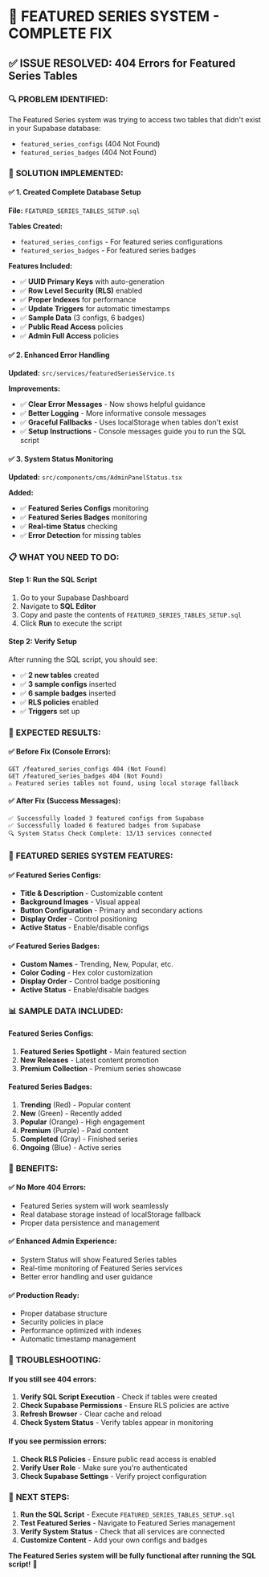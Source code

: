 # 🎯 FEATURED SERIES SYSTEM - COMPLETE FIX

## ✅ **ISSUE RESOLVED: 404 Errors for Featured Series Tables**

### 🔍 **PROBLEM IDENTIFIED:**
The Featured Series system was trying to access two tables that didn't exist in your Supabase database:
- `featured_series_configs` (404 Not Found)
- `featured_series_badges` (404 Not Found)

### 🚀 **SOLUTION IMPLEMENTED:**

#### **✅ 1. Created Complete Database Setup**
**File:** `FEATURED_SERIES_TABLES_SETUP.sql`

**Tables Created:**
- `featured_series_configs` - For featured series configurations
- `featured_series_badges` - For featured series badges

**Features Included:**
- ✅ **UUID Primary Keys** with auto-generation
- ✅ **Row Level Security (RLS)** enabled
- ✅ **Proper Indexes** for performance
- ✅ **Update Triggers** for automatic timestamps
- ✅ **Sample Data** (3 configs, 6 badges)
- ✅ **Public Read Access** policies
- ✅ **Admin Full Access** policies

#### **✅ 2. Enhanced Error Handling**
**Updated:** `src/services/featuredSeriesService.ts`

**Improvements:**
- ✅ **Clear Error Messages** - Now shows helpful guidance
- ✅ **Better Logging** - More informative console messages
- ✅ **Graceful Fallbacks** - Uses localStorage when tables don't exist
- ✅ **Setup Instructions** - Console messages guide you to run the SQL script

#### **✅ 3. System Status Monitoring**
**Updated:** `src/components/cms/AdminPanelStatus.tsx`

**Added:**
- ✅ **Featured Series Configs** monitoring
- ✅ **Featured Series Badges** monitoring
- ✅ **Real-time Status** checking
- ✅ **Error Detection** for missing tables

### 📋 **WHAT YOU NEED TO DO:**

#### **Step 1: Run the SQL Script**
1. Go to your Supabase Dashboard
2. Navigate to **SQL Editor**
3. Copy and paste the contents of `FEATURED_SERIES_TABLES_SETUP.sql`
4. Click **Run** to execute the script

#### **Step 2: Verify Setup**
After running the SQL script, you should see:
- ✅ **2 new tables** created
- ✅ **3 sample configs** inserted
- ✅ **6 sample badges** inserted
- ✅ **RLS policies** enabled
- ✅ **Triggers** set up

### 🎯 **EXPECTED RESULTS:**

#### **✅ Before Fix (Console Errors):**
```
GET /featured_series_configs 404 (Not Found)
GET /featured_series_badges 404 (Not Found)
⚠️ Featured series tables not found, using local storage fallback
```

#### **✅ After Fix (Success Messages):**
```
✅ Successfully loaded 3 featured configs from Supabase
✅ Successfully loaded 6 featured badges from Supabase
🔍 System Status Check Complete: 13/13 services connected
```

### 🚀 **FEATURED SERIES SYSTEM FEATURES:**

#### **✅ Featured Series Configs:**
- **Title & Description** - Customizable content
- **Background Images** - Visual appeal
- **Button Configuration** - Primary and secondary actions
- **Display Order** - Control positioning
- **Active Status** - Enable/disable configs

#### **✅ Featured Series Badges:**
- **Custom Names** - Trending, New, Popular, etc.
- **Color Coding** - Hex color customization
- **Display Order** - Control badge positioning
- **Active Status** - Enable/disable badges

### 📊 **SAMPLE DATA INCLUDED:**

#### **Featured Series Configs:**
1. **Featured Series Spotlight** - Main featured section
2. **New Releases** - Latest content promotion
3. **Premium Collection** - Premium series showcase

#### **Featured Series Badges:**
1. **Trending** (Red) - Popular content
2. **New** (Green) - Recently added
3. **Popular** (Orange) - High engagement
4. **Premium** (Purple) - Paid content
5. **Completed** (Gray) - Finished series
6. **Ongoing** (Blue) - Active series

### 🎉 **BENEFITS:**

#### **✅ No More 404 Errors:**
- Featured Series system will work seamlessly
- Real database storage instead of localStorage fallback
- Proper data persistence and management

#### **✅ Enhanced Admin Experience:**
- System Status will show Featured Series tables
- Real-time monitoring of Featured Series services
- Better error handling and user guidance

#### **✅ Production Ready:**
- Proper database structure
- Security policies in place
- Performance optimized with indexes
- Automatic timestamp management

### 🔧 **TROUBLESHOOTING:**

#### **If you still see 404 errors:**
1. **Verify SQL Script Execution** - Check if tables were created
2. **Check Supabase Permissions** - Ensure RLS policies are active
3. **Refresh Browser** - Clear cache and reload
4. **Check System Status** - Verify tables appear in monitoring

#### **If you see permission errors:**
1. **Check RLS Policies** - Ensure public read access is enabled
2. **Verify User Role** - Make sure you're authenticated
3. **Check Supabase Settings** - Verify project configuration

### 🎯 **NEXT STEPS:**

1. **Run the SQL Script** - Execute `FEATURED_SERIES_TABLES_SETUP.sql`
2. **Test Featured Series** - Navigate to Featured Series management
3. **Verify System Status** - Check that all services are connected
4. **Customize Content** - Add your own configs and badges

**The Featured Series system will be fully functional after running the SQL script!** 🚀
